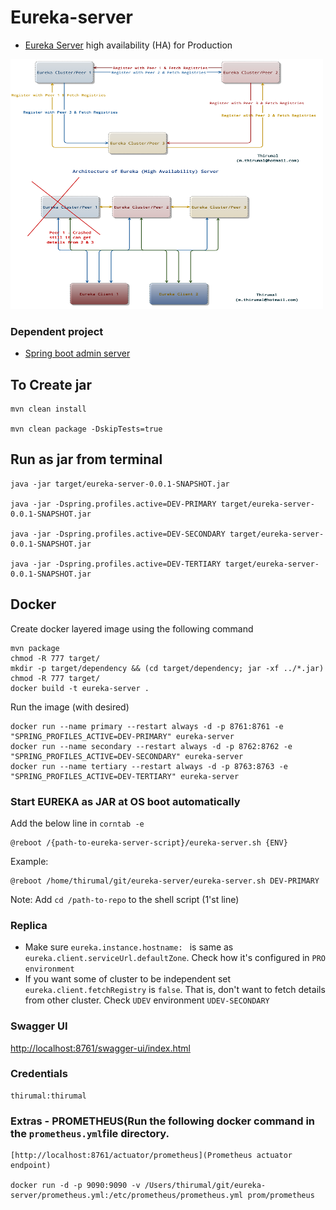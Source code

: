 # Eureka-server 

* [Eureka Server](http://localhost:8761) high availability (HA) for Production


<img src="HA-eureka.png" alt="HA-eureka.png" width="500" height="400"/>

### Dependent project

* [Spring boot admin server](https://github.com/M-Thirumal/spring-boot-admin-server)

## To Create jar

	mvn clean install
	
	mvn clean package -DskipTests=true

## Run as jar from terminal

	java -jar target/eureka-server-0.0.1-SNAPSHOT.jar
	
	java -jar -Dspring.profiles.active=DEV-PRIMARY target/eureka-server-0.0.1-SNAPSHOT.jar
	
	java -jar -Dspring.profiles.active=DEV-SECONDARY target/eureka-server-0.0.1-SNAPSHOT.jar
	
	java -jar -Dspring.profiles.active=DEV-TERTIARY target/eureka-server-0.0.1-SNAPSHOT.jar
	
## Docker

Create docker layered image using the following command

	mvn package
	chmod -R 777 target/
	mkdir -p target/dependency && (cd target/dependency; jar -xf ../*.jar)
	chmod -R 777 target/
	docker build -t eureka-server .

Run the image (with desired)

	docker run --name primary --restart always -d -p 8761:8761 -e "SPRING_PROFILES_ACTIVE=DEV-PRIMARY" eureka-server
	docker run --name secondary --restart always -d -p 8762:8762 -e "SPRING_PROFILES_ACTIVE=DEV-SECONDARY" eureka-server
	docker run --name tertiary --restart always -d -p 8763:8763 -e "SPRING_PROFILES_ACTIVE=DEV-TERTIARY" eureka-server
	
### Start EUREKA as JAR at OS boot automatically

Add the below line in `corntab -e`
	
	@reboot /{path-to-eureka-server-script}/eureka-server.sh {ENV}

Example:
	
	@reboot /home/thirumal/git/eureka-server/eureka-server.sh DEV-PRIMARY
	
Note: Add `cd /path-to-repo` to the shell script (1'st line)
	
### Replica 

* Make sure `eureka.instance.hostname: ` is same as `eureka.client.serviceUrl.defaultZone`. Check how it's configured in `PRO environment`
* If you want some of cluster to be independent set `eureka.client.fetchRegistry` is `false`. That is, don't want to fetch details from other cluster. Check `UDEV` environment `UDEV-SECONDARY`
	
### Swagger UI

[http://localhost:8761/swagger-ui/index.html](http://localhost:8761/swagger-ui/index.html)

### Credentials

	thirumal:thirumal

### Extras - PROMETHEUS(Run the following docker command in the `prometheus.yml`file directory.


    [http://localhost:8761/actuator/prometheus](Prometheus actuator endpoint)    

    docker run -d -p 9090:9090 -v /Users/thirumal/git/eureka-server/prometheus.yml:/etc/prometheus/prometheus.yml prom/prometheus
	
